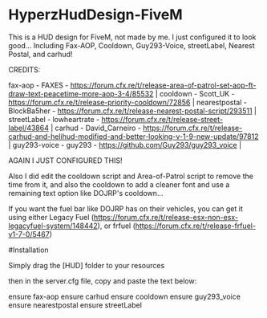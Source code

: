 # HyperzHudDesign-FiveM
This is a HUD design for FiveM, not made by me. I just configured it to look good... Including Fax-AOP, Cooldown, Guy293-Voice, streetLabel, Nearest Postal, and carhud!

CREDITS:

fax-aop - FAXES - https://forum.cfx.re/t/release-area-of-patrol-set-aop-ft-draw-text-peacetime-more-aop-3-4/85532 |
cooldown - Scott_UK - https://forum.cfx.re/t/release-priority-cooldown/72856 |
nearestpostal - BlockBa5her - https://forum.cfx.re/t/release-nearest-postal-script/293511 |
streetLabel - lowheartrate - https://forum.cfx.re/t/release-street-label/43864 |
carhud - David_Carneiro - https://forum.cfx.re/t/release-carhud-and-helihud-modified-and-better-looking-v-1-9-new-update/97812 |
guy293-voice - guy293 - https://github.com/Guy293/guy293_voice |

AGAIN I JUST CONFIGURED THIS!

Also I did edit the cooldown script and Area-of-Patrol script to remove the time from it, and also the cooldown to add a cleaner font and use a remaining text option like DOJRP's cooldown...

If you want the fuel bar like DOJRP has on their vehicles, you can get it using either Legacy Fuel (https://forum.cfx.re/t/release-esx-non-esx-legacyfuel-system/148442), or frfuel (https://forum.cfx.re/t/release-frfuel-v1-7-0/5467)

#Installation

Simply drag the [HUD] folder to your resources

then in the server.cfg file, copy and paste the text below:

ensure fax-aop
ensure carhud
ensure cooldown
ensure guy293_voice
ensure nearestpostal
ensure streetLabel
